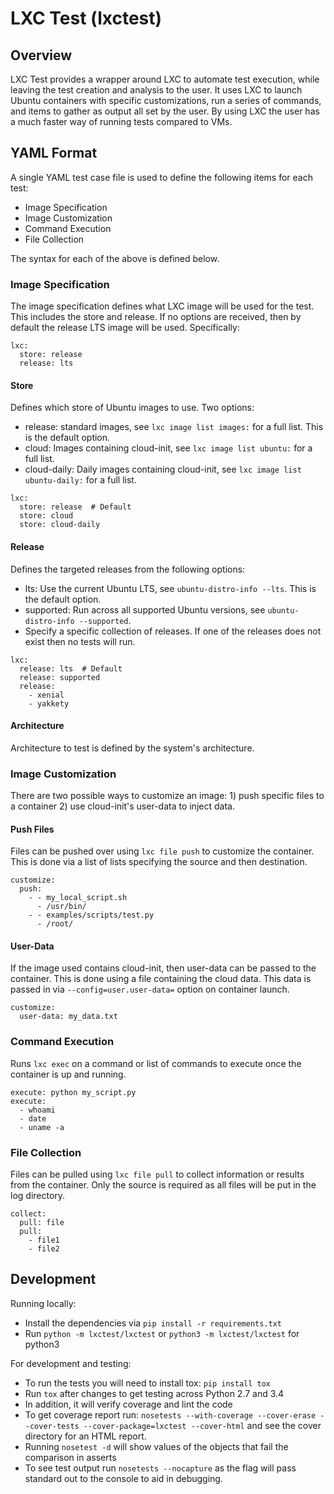 # LXC Test (lxctest)

## Overview

LXC Test provides a wrapper around LXC to automate test execution, while leaving the test creation and analysis to the user. It uses LXC to launch Ubuntu containers with specific customizations, run a series of commands, and items to gather as output all set by the user. By using LXC the user has a much faster way of running tests compared to VMs.

## YAML Format

A single YAML test case file is used to define the following items for each test:

- Image Specification
- Image Customization
- Command Execution
- File Collection

The syntax for each of the above is defined below.

### Image Specification

The image specification defines what LXC image will be used for the test. This includes the store and release. If no options are received, then by default the release LTS image will be used. Specifically:

```
lxc:
  store: release
  release: lts
```

#### Store

Defines which store of Ubuntu images to use. Two options:

- release: standard images, see `lxc image list images:` for a full list. This is the default option.
- cloud: Images containing cloud-init, see `lxc image list ubuntu:` for a full list.
- cloud-daily: Daily images containing cloud-init, see `lxc image list ubuntu-daily:` for a full list.

```
lxc:
  store: release  # Default
  store: cloud
  store: cloud-daily
```

#### Release

Defines the targeted releases from the following options:

- lts: Use the current Ubuntu LTS, see `ubuntu-distro-info --lts`. This is the default option.
- supported: Run across all supported Ubuntu versions, see `ubuntu-distro-info --supported`.
- Specify a specific collection of releases. If one of the releases does not exist then no tests will run.

```
lxc:
  release: lts  # Default
  release: supported
  release:
    - xenial
    - yakkety
```

#### Architecture

Architecture to test is defined by the system's architecture.

### Image Customization

There are two possible ways to customize an image: 1) push specific files to a container 2) use cloud-init's user-data to inject data.

#### Push Files

Files can be pushed over using `lxc file push` to customize the container. This is done via a list of lists specifying the source and then destination.

```
customize:
  push:
    - - my_local_script.sh
      - /usr/bin/
    - - examples/scripts/test.py
      - /root/
```

#### User-Data

If the image used contains cloud-init, then user-data can be passed to the container. This is done using a file containing the cloud data. This data is passed in via `--config=user.user-data=` option on container launch.

```
customize:
  user-data: my_data.txt
```

### Command Execution

Runs `lxc exec` on a command or list of commands to execute once the container is up and running.

```
execute: python my_script.py
execute:
  - whoami
  - date
  - uname -a
```

### File Collection

Files can be pulled using `lxc file pull` to collect information or results from the container. Only the source is required as all files will be put in the log directory.

```
collect:
  pull: file
  pull:
    - file1
    - file2
```

## Development

Running locally:

  * Install the dependencies via `pip install -r requirements.txt`
  * Run `python -m lxctest/lxctest` or `python3 -m lxctest/lxctest` for python3
  
For development and testing:

  * To run the tests you will need to install tox: `pip install tox`
  * Run `tox` after changes to get testing across Python 2.7 and 3.4
  * In addition, it will verify coverage and lint the code
  * To get coverage report run: `nosetests --with-coverage --cover-erase --cover-tests --cover-package=lxctest --cover-html` and see the cover directory for an HTML report.
  * Running `nosetest -d` will show values of the objects that fail the comparison in asserts
  * To see test output run `nosetests --nocapture` as the flag will pass standard out to the console to aid in debugging.
  
  